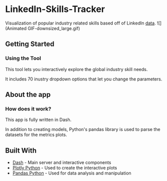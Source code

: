 # LinkedIn-Skills-Tracker

Visualization of popular industry related skills based off of LinkedIn [data](https://datacatalog.worldbank.org/dataset/skills-linkedin-data).
![](Animated GIF-downsized_large.gif)
## Getting Started
### Using the Tool
This tool lets you interactively explore the global industry skill needs. 

It includes 70 inustry dropdown options that let you change the parameters. 

## About the app
### How does it work?

This app is fully written in Dash.

In addition to creating models, Python's pandas library is used to parse the datasets for the metrics plots.


## Built With
* [Dash](https://dash.plot.ly/) - Main server and interactive components
* [Plotly Python](https://plot.ly/python/) - Used to create the interactive plots
* [Pandas Python](https://pandas.pydata.org/) - Used for data analysis and manipulation
